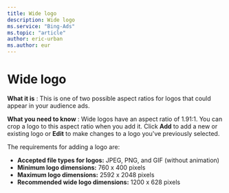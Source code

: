 ```yaml
---
title: Wide logo
description: Wide logo
ms.service: "Bing-Ads"
ms.topic: "article"
author: eric-urban
ms.author: eur
---
```


# Wide logo

**What it is** : This is one of two possible aspect ratios for logos that could appear in your audience ads.

**What you need to know** : Wide logos have an  aspect ratio of 1.91:1. You can crop a logo to this aspect ratio when you add it. Click **Add** to add a new or existing logo or **Edit** to make changes to a logo you've previously selected.

The requirements for adding a logo are:
- **Accepted file types for logos:** JPEG, PNG, and GIF (without animation)
- **Minimum logo dimensions:** 760 x 400 pixels
- **Maximum logo dimensions:** 2592 x 2048 pixels
- **Recommended wide logo dimensions:** 1200 x 628 pixels


